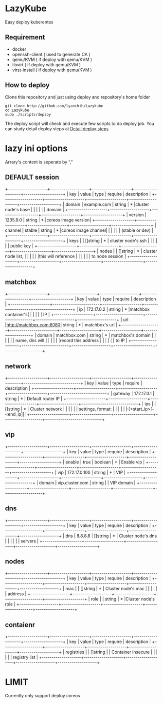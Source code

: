 # LazyKube #

Easy deploy kuberentes

## Requirement ##

* docker
* openssh-client ( used to generate CA )
* qemu/KVM ( if deploy with qemu/KVM )
* libvirt ( if deploy with qemu/KVM )
* virst-install ( if deploy with qemu/KVM )

## How to deploy ##

Clone this repository and just using deploy and repository's home folder

```
git clone http://github.com/lyanchih/Lazykube
cd Lazykube
sudo ./scripts/deploy
```

The deploy script will check and execute few scripts to do deploy job.
You can study detail deploy steps at
[Detail deploy steps](scripts/README.md)

# lazy ini options #

Arrary's content is seperate by ","

## DEFAULT session ##

+--------------------+--------------------+--------------------+--------------------+--------------------+
|        key         |       value        |        type        |      require       |    description     |
+--------------------+--------------------+--------------------+--------------------+--------------------+
|       domain       |    example.com     |       string       |         *          |cluster node's base |
|                    |                    |                    |                    |       domain       |
+--------------------+--------------------+--------------------+--------------------+--------------------+
|      version       |      1235.9.0      |       string       |         *          |coreos image version|
+--------------------+--------------------+--------------------+--------------------+--------------------+
|      channel       |       stable       |       string       |         *          |coreos image channel|
|                    |                    |                    |                    |  (stable or dev)   |
+--------------------+--------------------+--------------------+--------------------+--------------------+
|        keys        |                    |      []string      |         *          | cluster node's ssh |
|                    |                    |                    |                    |     public key     |
+--------------------+--------------------+--------------------+--------------------+--------------------+
|       nodes        |                    |      []string      |         *          | cluster node list, |
|                    |                    |                    |                    |this will reference |
|                    |                    |                    |                    |  to node session   |
+--------------------+--------------------+--------------------+--------------------+--------------------+


## matchbox ##

+--------------------+------------------------+--------------------+--------------------+--------------------+
|        key         |       value            |        type        |      require       |    description     |
+--------------------+------------------------+--------------------+--------------------+--------------------+
|         ip         |     172.17.0.2         |       string       |         *          |matchbox container's|
|                    |                        |                    |                    |         IP         |
+--------------------+------------------------+--------------------+--------------------+--------------------+
|        url         |http://matchbox.com:8080|       string       |         *          |   matchbox's url   |
+--------------------+------------------------+--------------------+--------------------+--------------------+
|       domain       |      matchbox.com      |       string       |         *          | matchbox's domain  |
|                    |                        |                    |                    |   name, dns will   |
|                    |                        |                    |                    |record this address |
|                    |                        |                    |                    |       to IP        |
+--------------------+------------------------+--------------------+--------------------+--------------------+


## network ##

+--------------------+--------------------+--------------------+--------------------+-----------------------------+
|        key         |       value        |        type        |      require       |    description              |
+--------------------+--------------------+--------------------+--------------------+-----------------------------+
|      gateway       |     172.17.0.1     |       string       |         *          | Default router IP           |
+--------------------+--------------------+--------------------+--------------------+-----------------------------+
|        ips         |                    |      []string      |         *          |       Cluster network       |
|                    |                    |                    |                    |      settings, format:      |
|                    |                    |                    |                    |<cidr>:[<start_ip>[-<end_ip]]|
+--------------------+--------------------+--------------------+--------------------+-----------------------------+


## vip ##

+--------------------+--------------------+--------------------+--------------------+--------------------+
|        key         |       value        |        type        |      require       |    description     |
+--------------------+--------------------+--------------------+--------------------+--------------------+
|       enable       |        true        |      boolean       |         *          |     Enable vip     |
+--------------------+--------------------+--------------------+--------------------+--------------------+
|        vip         |    172.17.0.100    |       string       |         *          |        VIP         |
+--------------------+--------------------+--------------------+--------------------+--------------------+
|       domain       |  vip.cluster.com   |       string       |                    |     VIP domain     |
+--------------------+--------------------+--------------------+--------------------+--------------------+


## dns ##

+--------------------+--------------------+--------------------+--------------------+--------------------+
|        key         |       value        |        type        |      require       |    description     |
+--------------------+--------------------+--------------------+--------------------+--------------------+
|        dns         |      8.8.8.8       |      []string      |         *          | Cluster node's dns |
|                    |                    |                    |                    |      servers       |
+--------------------+--------------------+--------------------+--------------------+--------------------+


## nodes ##

+--------------------+--------------------+--------------------+--------------------+--------------------+
|        key         |       value        |        type        |      require       |    description     |
+--------------------+--------------------+--------------------+--------------------+--------------------+
|        mac         |                    |      []string      |         *          | Cluster node's mac |
|                    |                    |                    |                    |      address       |
+--------------------+--------------------+--------------------+--------------------+--------------------+
|        role        |                    |       string       |         *          |Cluster node's role |
+--------------------+--------------------+--------------------+--------------------+--------------------+


## contaienr ##

+--------------------+--------------------+--------------------+--------------------+--------------------+
|        key         |       value        |        type        |      require       |    description     |
+--------------------+--------------------+--------------------+--------------------+--------------------+
|     registries     |                    |      []string      |                    | Container insecure |
|                    |                    |                    |                    |   registry list    |
+--------------------+--------------------+--------------------+--------------------+--------------------+


# LIMIT #

Currently only support deploy coreos

